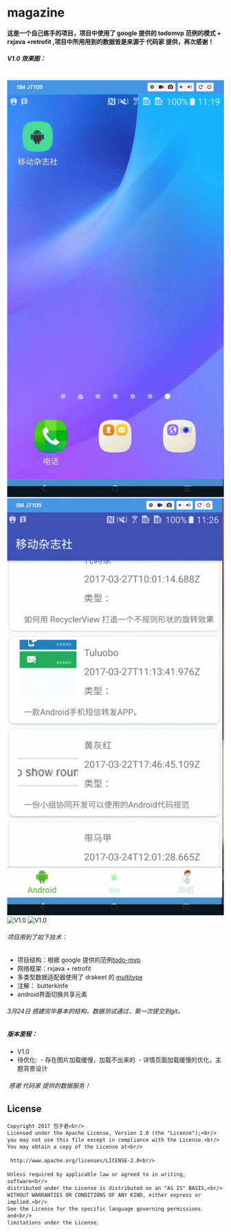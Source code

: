 # magazine
#### 这是一个自己练手的项目，项目中使用了 google 提供的 todomvp 范例的模式  + rxjava +retrofit ,项目中所用用到的数据皆是来源于 代码家  提供，再次感谢！
##### V1.0 效果图：
  ![V1.0](https://github.com/shuangqingfeng/magazineProject/raw/master/screenShot/home.gif)
  ![V1.0](https://github.com/shuangqingfeng/magazineProject/raw/master/screenShot/android.gif)
  ![V1.0](https://github.com/shuangqingfeng/magazineProject/raw/master/screenShot/ios.gif)
  ![V1.0](https://github.com/shuangqingfeng/magazineProject/raw/master/screenShot/beauty.gif)
###### 项目用到了如下技术：
- 项目结构：根据 google 提供的范例[todo-mvp](https://github.com/googlesamples/android-architecture/tree/todo-mvp/) 
- 网络框架：rxjava + retrofit
- 多类型数据适配器使用了 drakeet 的 [multitype](https://github.com/drakeet/MultiType)
- 注解： butterkinfe
- android界面切换共享元素

######  3月24日 搭建完毕基本的结构，数据测试通过，第一次提交到git。



##### 版本里程：
- V1.0 
 - 待优化:
  - 存在图片加载缓慢，加载不出来的
  - 详情页面加载缓慢的优化，主题背景设计
   
######  感谢 代码家 提供的数据服务！
## License
    Copyright 2017 包子君<br/>
    Licensed under the Apache License, Version 2.0 (the "License");<br/>
    you may not use this file except in compliance with the License.<br/>
    You may obtain a copy of the License at<br/>

     http://www.apache.org/licenses/LICENSE-2.0<br/>

    Unless required by applicable law or agreed to in writing, software<br/>
    distributed under the License is distributed on an "AS IS" BASIS,<br/>
    WITHOUT WARRANTIES OR CONDITIONS OF ANY KIND, either express or implied.<br/>
    See the License for the specific language governing permissions and<br/>
    limitations under the License.
